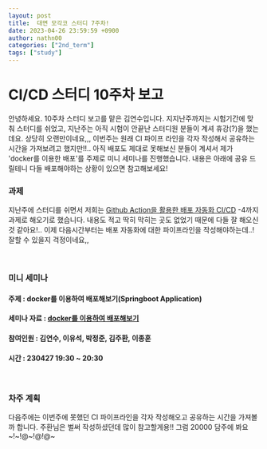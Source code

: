 ```yaml
---
layout: post
title:  대면 모각코 스터디 7주차!
date: 2023-04-26 23:59:59 +0900
author: nathn00
categories: ["2nd_term"]
tags: ["study"]
---
```



# CI/CD 스터디 10주차 보고

안녕하세요. 10주차 스터디 보고를 맡은 김연수입니다.
지지난주까지는 시험기간에 맞춰 스터디를 쉬었고, 지난주는 아직 시험이 안끝난 스터디원 분들이 계셔 휴강(?)을 했는데요. 상당히 오랜만이네요,,,
이번주는 원래 CI 파이프 라인을 각자 작성해서 공유하는 시간을 가져보려고 했지만!!.. 아직 배포도 제대로 못해보신 분들이 계셔서 제가 'docker를 이용한 배포'를 주제로 미니 세미나를 진행했습니다. 내용은 아래에 공유 드릴테니 다들 배포해야하는 상황이 있으면 참고해보세요!

### 과제
지난주에 스터디를 쉬면서 저희는 [Github Action을 활용한 배포 자동화 CI/CD](https://velog.io/@jmjmjmz732002/Github-Action-Docker-EC2-Nginx-%ED%99%9C%EC%9A%A9%ED%95%9C-Springboot-CICD-%EA%B5%AC%EC%B6%95%ED%95%98%EA%B8%B0-1-EC2-%EC%83%9D%EC%84%B1%ED%95%98%EA%B8%B0) -4까지 과제로 해오기로 했습니다. 내용도 적고 딱히 막히는 곳도 없었기 때문에 다들 잘 해오신 것 같아요!.. 이제 다음시간부터는 배포 자동화에 대한 파이프라인을 작성해야하는데..! 잘할 수 있을지 걱정이네요,,

<br />

### 미니 세미나
#### 주제 : docker를 이용하여 배포해보기(Springboot Application)
#### 세미나 자료 : [docker를 이용하여 배포해보기](https://whimsical-saturn-050.notion.site/7-CI-CD-19f09395cef942d099122b7ed8d911d7)
#### 참여인원 : 김연수, 이유석, 박정준, 김주환, 이종훈
#### 시간 : 230427 19:30 ~ 20:30

<br />

### 차주 계획
다음주에는 이번주에 못했던 CI 파이프라인을 각자 작성해오고 공유하는 시간을 가져볼까 합니다. 주환님은 벌써 작성하셨던데 많이 참고할게용!! 그럼 20000 담주에 봐요~!~!@~!@!@~

